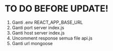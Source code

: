 # TO DO BEFORE UPDATE!

1. Ganti .env REACT_APP_BASE_URL
2. Ganti port server index.js
3. Ganti host server index.js
4. Uncomment response semua file api.js
5. Ganti url mongoose